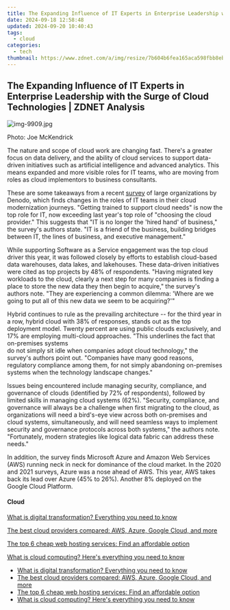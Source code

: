 ```yaml
---
title: The Expanding Influence of IT Experts in Enterprise Leadership with the Surge of Cloud Technologies | ZDNET Analysis
date: 2024-09-18 12:58:48
updated: 2024-09-20 10:40:43
tags:
  - cloud
categories:
  - tech
thumbnail: https://www.zdnet.com/a/img/resize/7b604b6fea165aca598fbb8eb21ea3a48c15b16f/2022/06/03/10275300-f79d-4447-969a-941af69b2cf6/img-9909.jpg?width=278&height=156&fit=crop&auto=webp
---
```


## The Expanding Influence of IT Experts in Enterprise Leadership with the Surge of Cloud Technologies | ZDNET Analysis

![img-9909.jpg](https://www.zdnet.com/a/img/resize/140e3c82280381017e5ae6f11dde19e20153e8a6/2022/06/03/10275300-f79d-4447-969a-941af69b2cf6/img-9909.jpg?auto=webp&width=1280)

Photo: Joe McKendrick

The nature and scope of cloud work are changing fast. There's a greater focus on data delivery, and the ability of cloud services to support data-driven initiatives such as artificial intelligence and advanced analytics. This means expanded and more visible roles for IT teams, who are moving from roles as cloud implementors to business consultants. 

These are some takeaways from a recent [survey](https://www.denodo.com/en/document/whitepaper/denodo-global-cloud-survey-report-2022) of large organizations by Denodo, which finds changes in the roles of IT teams in their cloud modernization journeys. "Getting trained to support cloud needs" is now the top role for IT, now exceeding last year's top role of "choosing the cloud provider." This suggests that "IT is no longer the 'hired hand' of business," the survey's authors state. "IT is a friend of the business, building bridges between IT, the lines of business, and executive management." 

While supporting Software as a Service engagement was the top cloud driver this year, it was followed closely by efforts to establish cloud-based data warehouses, data lakes, and lakehouses. These data-driven initiatives were cited as top projects by 48% of respondents. "Having migrated key workloads to the cloud, clearly a next step for many companies is finding a place to store the new data they then begin to acquire," the survey's authors note. "They are experiencing a common dilemma: 'Where are we going to put all of this new data we seem to be acquiring?'"

Hybrid continues to rule as the prevailing architecture -- for the third year in a row, hybrid cloud with 38% of responses, stands out as the top deployment model. Twenty percent are using public clouds exclusively, and 17% are employing multi-cloud approaches. "This underlines the fact that on-premises systems   
do not simply sit idle when companies adopt cloud technology," the survey's authors point out. "Companies have many good reasons, regulatory compliance among them, for not simply abandoning on-premises systems when the technology landscape changes."

Issues being encountered include managing security, compliance, and governance of clouds (identified by 72% of respondents), followed by limited skills in managing cloud systems (62%). "Security, compliance, and governance will always be a challenge when first migrating to the cloud, as organizations will need a bird's-eye view across both on-premises and cloud systems, simultaneously, and will need seamless ways to implement security and governance protocols across both systems," the authors note. "Fortunately, modern strategies like logical data fabric can address these needs." 

In addition, the survey finds Microsoft Azure and Amazon Web Services (AWS) running neck in neck for dominance of the cloud market. In the 2020 and 2021 surveys, Azure was a nose ahead of AWS. This year, AWS takes back its lead over Azure (45% to 26%). Another 8% deployed on the Google Cloud Platform. 

#### Cloud

[​What is digital transformation? Everything you need to know](https://www.zdnet.com/article/what-is-digital-transformation-everything-you-need-to-know-about-how-technology-is-reshaping/ "​What is digital transformation? Everything you need to know")

[The best cloud providers compared: AWS, Azure, Google Cloud, and more](https://www.zdnet.com/article/the-top-cloud-providers-of-2021-aws-microsoft-azure-google-cloud-hybrid-saas/ "The best cloud providers compared: AWS, Azure, Google Cloud, and more")

[The top 6 cheap web hosting services: Find an affordable option](https://www.zdnet.com/article/best-cheap-web-hosting/ "The top 6 cheap web hosting services: Find an affordable option")

[What is cloud computing? Here's everything you need to know](https://www.zdnet.com/article/what-is-cloud-computing-everything-you-need-to-know-about-the-cloud/ "What is cloud computing? Here's everything you need to know")

* [​What is digital transformation? Everything you need to know](https://www.zdnet.com/article/what-is-digital-transformation-everything-you-need-to-know-about-how-technology-is-reshaping/ "​What is digital transformation? Everything you need to know")
* [The best cloud providers compared: AWS, Azure, Google Cloud, and more](https://www.zdnet.com/article/the-top-cloud-providers-of-2021-aws-microsoft-azure-google-cloud-hybrid-saas/ "The best cloud providers compared: AWS, Azure, Google Cloud, and more")
* [The top 6 cheap web hosting services: Find an affordable option](https://www.zdnet.com/article/best-cheap-web-hosting/ "The top 6 cheap web hosting services: Find an affordable option")
* [What is cloud computing? Here's everything you need to know](https://www.zdnet.com/article/what-is-cloud-computing-everything-you-need-to-know-about-the-cloud/ "What is cloud computing? Here's everything you need to know")

<ins class="adsbygoogle"
     style="display:block"
     data-ad-format="autorelaxed"
     data-ad-client="ca-pub-7571918770474297"
     data-ad-slot="1223367746"></ins>



<ins class="adsbygoogle"
     style="display:block"
     data-ad-client="ca-pub-7571918770474297"
     data-ad-slot="8358498916"
     data-ad-format="auto"
     data-full-width-responsive="true"></ins>
